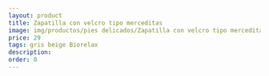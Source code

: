 ```yaml
---
layout: product
title: Zapatilla con velcro tipo merceditas 
image: img/productos/pies delicados/Zapatilla con velcro tipo merceditas =29=gris beige Biorelax.webp
price: 29
tags: gris beige Biorelax
description: 
order: 0
---
```

